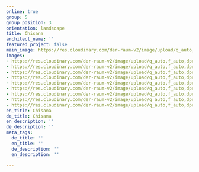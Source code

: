 ```yaml
---
online: true
group: 5
group_position: 3
orientation: landscape
title: Chisana
architect_name: ''
featured_project: false
main_image: https://res.cloudinary.com/der-raum-v2/image/upload/q_auto,f_auto,dpr_auto/v1626098905/Kueche-nach-mass-Einbauschrank-Yogabereich-Living_a8rrr3.jpg
images:
- https://res.cloudinary.com/der-raum-v2/image/upload/q_auto,f_auto,dpr_auto/v1626099035/Kueche-nach-mass-Einbauschrank-Yogabereich-Living_dwkbjz.jpg
- https://res.cloudinary.com/der-raum-v2/image/upload/q_auto,f_auto,dpr_auto/v1626099034/Privatwohnung_Wohnbereich_Kuechenblock_Yogabereich_Sitzecke_pwtp0f.jpg
- https://res.cloudinary.com/der-raum-v2/image/upload/q_auto,f_auto,dpr_auto/v1626099035/Privatwohnung_Wohnbereich_Yogabereich_Wiener-Geflecht_Rattangeflecht_aufgezogene-Tapete_vd0hpd.jpg
- https://res.cloudinary.com/der-raum-v2/image/upload/q_auto,f_auto,dpr_auto/v1626099035/Sitzecke-Podest-Wohnungsausbau-Innenausbau-modern-hochwertig_jj9x0v.jpg
- https://res.cloudinary.com/der-raum-v2/image/upload/q_auto,f_auto,dpr_auto/v1626099035/Privatwohnung_Wohnbereich_Kueche-nach-mass-Schreiner-Tischler_cacb1g.jpg
- https://res.cloudinary.com/der-raum-v2/image/upload/q_auto,f_auto,dpr_auto/v1626099036/Einbauschrank-tiny-appartment-gruen-rattan_lmq9dw.jpg
- https://res.cloudinary.com/der-raum-v2/image/upload/q_auto,f_auto,dpr_auto/v1626099006/Schlafbereich-Rattangeflecht-Einbauschrank-Raumhoch-nach-mass_p7wdo0.jpg
- https://res.cloudinary.com/der-raum-v2/image/upload/q_auto,f_auto,dpr_auto/v1626099035/Einbauschrank-Rattangeflecht_lackiert-Detail_atrzhp.jpg
- https://res.cloudinary.com/der-raum-v2/image/upload/q_auto,f_auto,dpr_auto/v1626099018/Einbauschrank-flur-schrank-weiss-lackiert_etk2wo.jpg
en_title: Chisana
de_title: Chisana
en_description: ''
de_description: ''
meta_tags:
  de_title: ''
  en_title: ''
  de_description: ''
  en_description: ''

---
```

